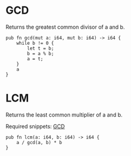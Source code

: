 # GCD
Returns the greatest common divisor of a and b.
```rust,noplayground
pub fn gcd(mut a: i64, mut b: i64) -> i64 {
    while b != 0 {
        let t = b;
        b = a % b;
        a = t;
    }
    a
}
```

# LCM
Returns the least common multiplier of a and b.

Required snippets: [GCD](#gcd)
```rust,noplayground
pub fn lcm(a: i64, b: i64) -> i64 {
    a / gcd(a, b) * b
}
```
